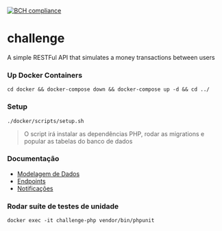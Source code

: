 
[![BCH compliance](https://bettercodehub.com/edge/badge/lafraga93/yapcip-challenge?branch=main)](https://bettercodehub.com/)

# challenge
A simple RESTFul API that simulates a money transactions between users

### Up Docker Containers
`cd docker && docker-compose down && docker-compose up -d && cd ../`

### Setup
`./docker/scripts/setup.sh`

> O script irá instalar as dependências PHP, rodar as migrations e popular as tabelas do banco de dados

### Documentação
* [Modelagem de Dados](https://github.com/lafraga93/yapcip-challenge/wiki/Modelagem-de-Dados)
* [Endpoints](https://github.com/lafraga93/yapcip-challenge/wiki/Endpoints)
* [Notificações](https://github.com/lafraga93/yapcip-challenge/wiki/Notifica%C3%A7%C3%B5es)

### Rodar suíte de testes de unidade
`docker exec -it challenge-php vendor/bin/phpunit`
